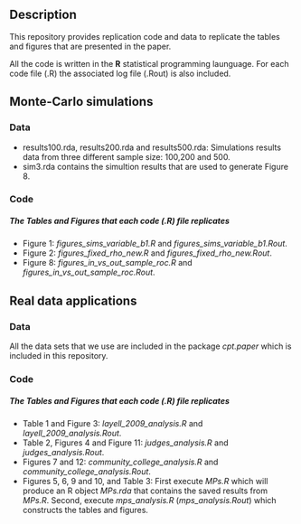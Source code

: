 
## Description 
This repository provides replication code and data to replicate the tables and figures that are presented in the paper. 


All the code is written in the **R** statistical programming launguage. For each code file (.R) the associated log file (.Rout) is also included.

## Monte-Carlo simulations

### Data
* results100.rda, results200.rda and results500.rda: Simulations results data from three different sample size: 100,200 and 500. 
* sim3.rda contains the simultion results that are used to generate Figure 8.

### Code
##### **The Tables and Figures that each code (.R) file replicates**  
* Figure 1: *figures_sims_variable_b1.R* and *figures_sims_variable_b1.Rout*.
* Figure 2: *figures_fixed_rho_new.R* and *figures_fixed_rho_new.Rout*.
* Figure 8: *figures_in_vs_out_sample_roc.R* and *figures_in_vs_out_sample_roc.Rout*.


## Real data applications
### Data 
All the data sets that we use are included in the package *cpt.paper* which is included in this repository.

### Code
##### **The Tables and Figures that each code (.R) file replicates**  
* Table 1 and Figure 3: *layell_2009_analysis.R* and *layell_2009_analysis.Rout*. 
* Table 2, Figures 4 and Figure 11: *judges_analysis.R* and *judges_analysis.Rout*.
* Figures 7 and 12: *community_college_analysis.R* and *community_college_analysis.Rout*. 
* Figures 5, 6, 9 and 10, and Table 3: First execute *MPs.R* which will produce an R object *MPs.rda* that contains the saved results from *MPs.R*. Second, execute *mps_analysis.R* (*mps_analysis.Rout*) which constructs the tables and figures. 

